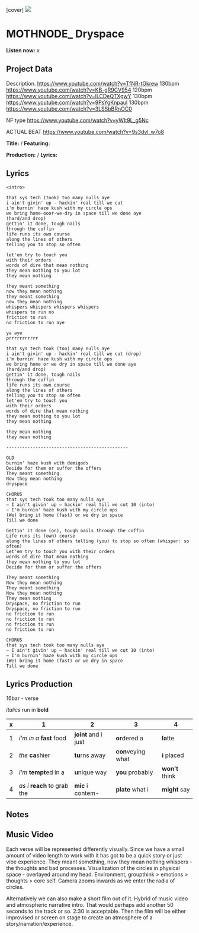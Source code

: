 [cover] ![](57175019_319474918741616_8502199518755923887_n.jpg)

# MOTHNODE_ Dryspace

**Listen now:** x

## Project Data

Description.
https://www.youtube.com/watch?v=TfNR-tGkrew 130bpm
https://www.youtube.com/watch?v=KB-gR9CV954 120bpm
https://www.youtube.com/watch?v=lLCDeQTXgwY 130bpm
https://www.youtube.com/watch?v=9PsYgKnpauI 130bpm
https://www.youtube.com/watch?v=3LSSbBRnOC0

NF type https://www.youtube.com/watch?v=yWIt9L_g5Nc

ACTUAL BEAT https://www.youtube.com/watch?v=9s3dyl_w7o8

**Title:**  / **Featuring:**  

**Production:**  / **Lyrics:** 

## Lyrics

```
<intro>

that sys tech (took) too many nulls aye 
i ain't givin' up - hackin' real till we cut
i'm burnin' haze kush with my circle ops
we bring home-ooor-we-dry in space till we done aye
(hard/and drop)
gettin' it done, tough nails 
through the coffin 
life runs its own course 
along the lines of others 
telling you to stop so often 

let'em try to touch you 
with their orders 
words of dire that mean nothing 
they mean nothing to you lot
they mean nothing

they meant something
now they mean nothing
they meant something
now they mean nothing
whispers whispers whispers whispers 
whispers to run no
friction to run
no friction to run aye

ya aye
prrrrrrrrrrr

that sys tech took (too) many nulls aye 
i ain't givin' up - hackin' real till we cut (drop)
i'm burnin' haze kush with my circle ops
we bring home or we dry in space till we done aye
(hard/and drop)
gettin' it done, tough nails 
through the coffin 
life runs its own course 
along the lines of others 
telling you to stop so often 
let'em try to touch you 
with their orders 
words of dire that mean nothing 
they mean nothing to you lot
they mean nothing

they mean nothing 
they mean nothing

----------------------------------------------

OLD
burnin' haze kush with demigods
Decide for them or suffer the offers
They meant something
Now they mean nothing
dryspace 

CHORUS
that sys tech took too many nulls aye 
— I ain't givin' up — hackin' real till we cut 10 (into)
— I'm burnin' haze kush with my circle ops
(We) bring it home (fast) or we dry in space
Till we done 

Gettin' it done (on), tough nails through the coffin
Life runs its (own) course 
along the lines of others telling (you) to stop so often (whisper: so often)
Let'em try to touch you with their orders 
words of dire that mean nothing 
they mean nothing to you lot
Decide for them or suffer the offers

They meant something
Now they mean nothing
They meant something
Now they mean nothing
They mean nothing
Dryspace, no friction to run 
Dryspace, no friction to run
no friction to run
no friction to run
no friction to run
no friction to run

CHORUS
that sys tech took too many nulls aye 
— I ain't givin' up — hackin' real till we cut 10 (into)
— I'm burnin' haze kush with my circle ops
(We) bring it home (fast) or we dry in space
Till we done 
```

## Lyrics Production

16bar - verse

*italics* run in
**bold**

| x | 1 | 2 | 3 | 4 |
|---|---|---|---|---|
| 1 | *i'm in a* **fast** food | **joint** and i just  | **or**dered a  | **la**tte  |
| 2 | *the* **ca**shier | **tu**rns away  |  **con**veying what |  **i** placed |
| 3 | *i'm* **tempt**ed in a | **u**nique way  |  **you** probably |  **won't** think |
| 4 | *as i* **reach** to grab the |  **mic** i contem-  | **plate** what i | **might** say |

## Notes

## Music Video

Each verse will be represented differently visually. Since we have a small amount of video length to work with it has got to be a quick story or just vibe experience. They meant something, now they mean nothing whispers - the thoughts and bad processes. Visualization of the circles in physical space - overlayed around my head. Environment, groupthink > emotions > thoughts > core self. Camera zooms inwards as we enter the radia of circles.

Alternatively we can also make a short film out of it. Hybrid of music video and atmospheric narrative intro. That would perhaps add another 50 seconds to the track or so. 2:30 is acceptable. Then the film will be either improvised or screen on stage to create an atmosphere of a story/narration/experience.

